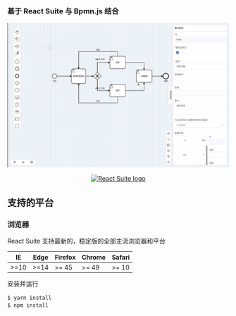 ### 基于 React Suite 与 Bpmn.js 结合

<p align="center">
 <img src="https://raw.githubusercontent.com/Link-Kou/React-bpmn/master/image/2020-06-23_23-01-07.jpg" alt="React Suite logo">
</p>

<p align="center">
  <a href="https://rsuitejs.com" target="_blank" rel="noopener noreferrer">
   <img src="https://user-images.githubusercontent.com/1203827/65102389-7be3f100-d9fd-11e9-859e-ae9617ed2f91.png" alt="React Suite logo">
  </a>
</p>


## 支持的平台

### 浏览器

React Suite 支持最新的，稳定版的全部主流浏览器和平台

| IE   | Edge | Firefox | Chrome | Safari |
| ---- | ---- | ------- | ------ | ------ |
| >=10 | >=14 | >= 45   | >= 49  | >= 10  |


安装并运行

```bash
$ yarn install
$ npm install
```

